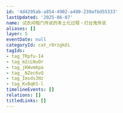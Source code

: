 ```yaml
---
id: '4d4295ab-a854-4902-a480-239afbd55333'
lastUpdated: '2025-06-07'
name: 试衣间暗门传说的本土化过程・灯台鬼传说
aliases: []
layer: 5
eventDate: null
categoryId: cat_r0rzgkOi
tagIds:
- tag_TRpfu-I4
- tag_m2cLNuOr
- tag_jKWvm6pa
- tag__NZec6vQ
- tag_ImsdsJHz
- tag_KvBqKS-l
timelineEvents: []
relations: []
titledLinks: []
---
```


